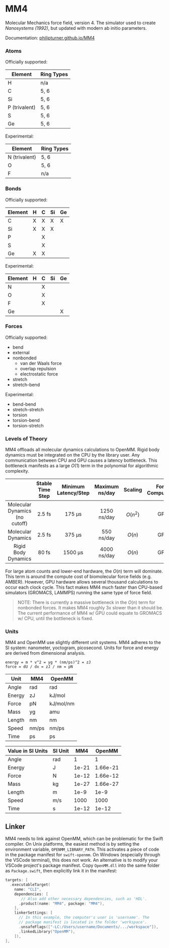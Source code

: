 # MM4

Molecular Mechanics force field, version 4. The simulator used to create _Nanosystems (1992)_, but updated with modern ab initio parameters.

Documentation: [philipturner.github.io/MM4](https://philipturner.github.io/MM4)

### Atoms

Officially supported:

| Element | Ring Types |
| ------- | ---------- |
| H             | n/a  |
| C             | 5, 6 |
| Si            | 5, 6 |
| P (trivalent) | 5, 6 |
| S             | 5, 6 |
| Ge            | 5, 6 |

Experimental:

| Element | Ring Types |
| ------- | ---------- |
| N (trivalent) | 5, 6 |
| O             | 5, 6 |
| F             | n/a  |

### Bonds

Officially supported:

| Element | H | C | Si | Ge |
| ------- | - | - | -- | -- |
| C       | X | X | X  | X  |
| Si      | X | X | X  |    |
| P       |   | X |    |    |
| S       |   | X |    |    |
| Ge      | X | X |    |    |

Experimental:

| Element | H | C | Si | Ge |
| ------- | - | - | -- | -- |
| N       |   | X |    |    |
| O       |   | X |    |    |
| F       |   | X |    |    |
| Ge      |   |   |    | X  |

### Forces

Officially supported:
- bend
- external
- nonbonded
  - van der Waals force
  - overlap repulsion
  - electrostatic force
- stretch
- stretch-bend

Experimental:
- bend-bend
- stretch-stretch
- torsion
- torsion-bend
- torsion-stretch

### Levels of Theory

MM4 offloads all molecular dynamics calculations to OpenMM. Rigid body dynamics must be integrated on the CPU by the library user. Any communication between CPU and GPU causes a latency bottleneck. This bottleneck manifests as a large $O(1)$ term in the polynomial for algorithmic complexity.

|  | Stable Time Step | Minimum Latency/Step | Maximum ns/day | Scaling | Force Computation | Integration |
| :-----------------: | :--------: | :--------: | :-----: | :-: | :-: | :-: |
| Molecular Dynamics (no cutoff) | 2.5 fs |  175 μs | 1250 ns/day | $O(n^2)$ | GPU | GPU |
| Molecular Dynamics             | 2.5 fs |  375 μs | 550 ns/day  | $O(n)$ |  GPU | GPU |
| Rigid Body Dynamics            | 80 fs  | 1500 μs | 4000 ns/day | $O(n)$ |  GPU | CPU |

For large atom counts and lower-end hardware, the $O(n)$ term will dominate. This term is around the compute cost of biomolecular force fields (e.g. AMBER). However, GPU hardware allows several thousand calculations to occur each clock cycle. This fact makes MM4 much faster than CPU-based simulators (GROMACS, LAMMPS) running the same type of force field.

> NOTE: There is currently a massive bottleneck in the $O(n)$ term for nonbonded forces. It makes MM4 roughly 3x slower than it should be. The current performance of MM4 w/ GPU could equate to GROMACS w/ CPU, until the bottleneck is fixed.

### Units

MM4 and OpenMM use slightly different unit systems. MM4 adheres to the SI system: nanometer, yoctogram, picosecond. Units for force and energy are derived from dimensional analysis.

```
energy = m * v^2 = yg * (nm/ps)^2 = zJ
force = dU / dx = zJ / nm = pN
```

| Unit   | MM4   | OpenMM    |
| ------ | ----- | --------- |
| Angle  | rad   | rad       |
| Energy | zJ    | kJ/mol    |
| Force  | pN    | kJ/mol/nm |
| Mass   | yg    | amu       |
| Length | nm    | nm        |
| Speed  | nm/ps | nm/ps     |
| Time   | ps    | ps        |

| Value in SI Units | SI Unit | MM4   | OpenMM    |
| ----------------- | ------- | ----- | --------- |
| Angle             | rad     | 1     | 1         |
| Energy            | J       | 1e-21 | 1.66e-21  |
| Force             | N       | 1e-12 | 1.66e-12  |
| Mass              | kg      | 1e-27 | 1.66e-27  |
| Length            | m       | 1e-9  | 1e-9      |
| Speed             | m/s     | 1000  | 1000      |
| Time              | s       | 1e-12 | 1e-12     |

## Linker

MM4 needs to link against OpenMM, which can be problematic for the Swift compiler. On Unix platforms, the easiest method is by setting the environment variable, `OPENMM_LIBRARY_PATH`. This activates a piece of code in the package manifest for `swift-openmm`. On Windows (especially through the VSCode terminal), this does not work. An alternative is to modify your VSCode project's package manifest. Copy `OpenMM.dll` into the same folder as `Package.swift`, then explicitly link it in the manifest:

```swift
targets: [
  .executableTarget(
    name: "CLI",
    dependencies: [
       // Also add other necessary dependencies, such as 'HDL'.
      .product(name: "MM4", package: "MM4"),
    ],
    linkerSettings: [
      // In this example, the computer's user is 'username'. The
      // package manifest is located in the folder 'workspace'.
      .unsafeFlags(["-LC:/Users/username/Documents/.../workspace"]),
      .linkedLibrary("OpenMM"),
    ]),
],
```
